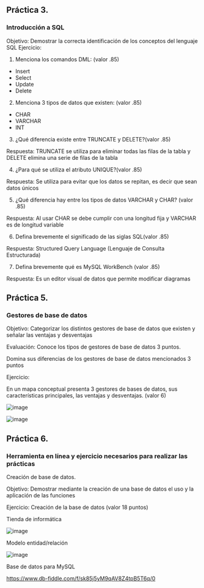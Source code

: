 ## Práctica 3.
### Introducción a SQL
Objetivo: Demostrar la correcta identificación de los conceptos del lenguaje SQL
Ejercicio:

1. Menciona los comandos DML: (valor .85)

* Insert
* Select
* Update
* Delete

2. Menciona 3 tipos de datos que existen: (valor .85)

* CHAR
* VARCHAR
* INT


3. ¿Qué diferencia existe entre TRUNCATE y DELETE?(valor .85)

Respuesta: TRUNCATE se utiliza para eliminar todas las filas de la tabla y DELETE elimina una serie de filas de la tabla

4. ¿Para qué se utiliza el atributo UNIQUE?(valor .85)

Respuesta: Se utiliza para evitar que los datos se repitan, es decir que sean datos únicos

5. ¿Qué diferencia hay entre los tipos de datos VARCHAR y CHAR? (valor .85)

Respuesta: Al usar CHAR se debe cumplir con una longitud fija y VARCHAR es de longitud variable

6. Defina brevemente el significado de las siglas SQL(valor .85)

Respuesta: Structured Query Language (Lenguaje de Consulta Estructurada)

7. Defina brevemente qué es MySQL WorkBench (valor .85)

Respuesta: Es un editor visual de datos que permite modificar diagramas


## Práctica 5.
### Gestores de base de datos

Objetivo: Categorizar los distintos gestores de base de datos que existen y señalar las
ventajas y desventajas

Evaluación: Conoce los tipos de gestores de base de datos 3 puntos.

Domina sus diferencias de los gestores de base de datos mencionados 3 puntos

Ejercicio:

En un mapa conceptual presenta 3 gestores de bases de datos, sus características
principales, las ventajas y desventajas. (valor 6)

![image](https://user-images.githubusercontent.com/91554777/170415427-e2b7321b-a97f-43b0-ac24-6e506c307e6b.png)

![image](https://user-images.githubusercontent.com/103210431/171792573-51679c8d-5368-4656-8a69-5c6225ee19cf.png)


## Práctica 6.
### Herramienta en línea y ejercicio necesarios para realizar las prácticas

Creación de base de datos.

Objetivo: Demostrar mediante la creación de una base de datos el uso y la aplicación de
las funciones

Ejercicio: Creación de la base de datos (valor 18 puntos)

Tienda de informática

![image](https://user-images.githubusercontent.com/91554777/170415101-717bca19-3644-46a9-8a57-8d5940c5d283.png)




Modelo entidad/relación


![image](https://user-images.githubusercontent.com/103210431/171794667-76e30541-de83-4220-8602-88e55adbdfac.png)


Base de datos para MySQL

https://www.db-fiddle.com/f/sk85j5yM9qAV8Z4tpB5T6q/0
